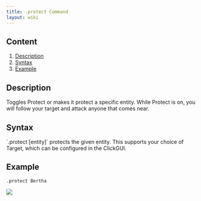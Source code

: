 ```yaml
---
title: .protect Command
layout: wiki
---
```

## Content
  1. [Description](#description)
  2. [Syntax](#syntax)
  3. [Example](#example)

## Description
Toggles Protect or makes it protect a specific entity. While Protect is on, you will follow your target and attack anyone that
comes near.

## Syntax
´.protect [entity]` protects the given entity. This supports your choice of Target, which can be configured in the ClickGUI.

## Example
`.protect Bertha`

![](http://puu.sh/hKqGx/f44607c772.png)
